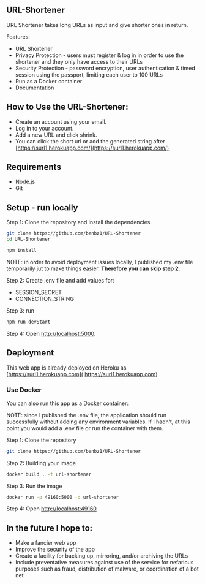 ## URL-Shortener

URL Shortener takes long URLs as input and give shorter ones in return.

Features:
- URL Shortener
- Privacy Protection - users must register & log in in order to use the shortener and they only have access to their URLs
- Security Protection - password encryption, user authentication & timed session using the passport, limiting each user to 100 URLs
- Run as a Docker container
- Documentation

## How to Use the URL-Shortener:
* Create an account using your email.
* Log in to your account.
* Add a new URL and click shrink.
* You can click the short url or add the generated string after [https://surl1.herokuapp.com/](https://surl1.herokuapp.com/)

## Requirements

* Node.js
* Git


## Setup - run locally 

Step 1: Clone the repository and install the dependencies.

```bash
git clone https://github.com/benbz1/URL-Shortener
cd URL-Shortener
```

```bash
npm install
```

NOTE: in order to avoid deployment issues locally, I published my .env file temporarily jut to make things easier. **Therefore you can skip step 2**.

Step 2: Create .env file and add values for:
* SESSION_SECRET
* CONNECTION_STRING

Step 3: run 

```bash
npm run devStart
```

Step 4: Open [http://localhost:5000](http://localhost:5000).


## Deployment 
This web app is already deployed on Heroku as [https://surl1.herokuapp.com]( https://surl1.herokuapp.com).


### Use Docker
You can also run this app as a Docker container:

NOTE: since I published the .env file, the application should run successfully without adding any environment variables. If I hadn’t, at this point you would add a .env file or run the container with them. 

Step 1: Clone the repository 

```bash
git clone https://github.com/benbz1/URL-Shortener
```

Step 2: Building your image

```bash
docker build . -t url-shortener
```

Step 3: Run the image

```bash
docker run -p 49160:5000 -d url-shortener
```
Step 4: Open [http://localhost:49160](http://localhost:49160)

## In the future I hope to:
* Make a fancier web app
* Improve the security of the app
* Create a facility for backing up, mirroring, and/or archiving the URLs
* Include preventative measures against use of the service for nefarious purposes such as fraud, distribution of malware, or coordination of a bot net
